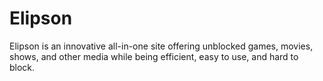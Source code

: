 # Elipson
Elipson is an innovative all-in-one site offering unblocked games, movies, shows, and other media while being efficient, easy to use, and hard to block.
